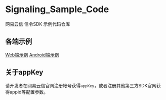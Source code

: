# Signaling_Sample_Code
网易云信 信令SDK 示例代码仓库

## 各端示例

[Web端示例](./Web)
[Android端示例](./Android)


## 关于appKey

请开发者在网易云信官网注册帐号获得`appKey`，或者注册其他第三方SDK官网获得appid等配置参数。
